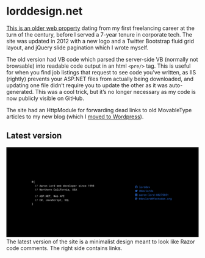 # lorddesign.net

[This is an older web property](http://www.lorddesign.net/) dating from my first freelancing career at the turn of the century, before I served a 7-year tenure in corporate tech. The site was updated in 2012 with a new logo and a Twitter Bootstrap fluid grid layout, and jQuery slide pagination which I wrote myself.

The old version had VB code which parsed the server-side VB (normally not browsable) into readable code output in an html `<pre/>` tag. This is useful for when you find job listings that request to see code you’ve written, as IIS (rightly) prevents your ASP.NET files from actually being downloaded, and updating one file didn’t require you to update the other as it was auto-generated. This was a cool trick, but it’s no longer necessary as my code is now publicly visible on GitHub.

The site had an HttpModule for forwarding dead links to old MovableType articles to my new blog (which I [moved to Wordpress](http://mustfollow.wordpress.com)).

## Latest version
![Lord design](/screenshot.png)
The latest version of the site is a minimalist design meant to look like Razor code comments. The right side contains links.
